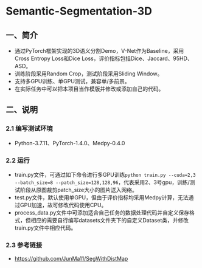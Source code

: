 # Semantic-Segmentation-3D

## 一、简介

* 通过PyTorch框架实现的3D语义分割Demo，V-Net作为Baseline，采用Cross Entropy Loss和Dice Loss，评价指标包括Dice、Jaccard、95HD、ASD。
* 训练阶段采用Random Crop，测试阶段采用Sliding Window。
* 支持多GPU训练、单GPU测试，兼容单/多前景。
* 在实际任务中可以把本项目当作模版并修改或添加自己的代码。

## 二、说明

### 2.1 编写测试环境

* Python-3.7.11、PyTorch-1.4.0、Medpy-0.4.0

### 2.2 运行

* train.py文件，可通过如下命令进行多GPU训练```python train.py --cuda=2,3 --batch_size=8 --patch_size=128,128,96```，代表采用2、3号gpu，训练/测试阶段从原图裁剪patch_size大小的图片送入网络。
* test.py文件，默认使用单GPU，但由于评价指标均采用Medpy计算，无法通过GPU加速，故可修改代码使用CPU。
* process_data.py文件中可添加适合自己任务的数据处理代码并自定义保存格式，但相应的需要自行编写datasets文件夹下的自定义Dataset类，并修改train.py文件中相应代码。

### 2.3 参考链接

* <https://github.com/JunMa11/SegWithDistMap>
